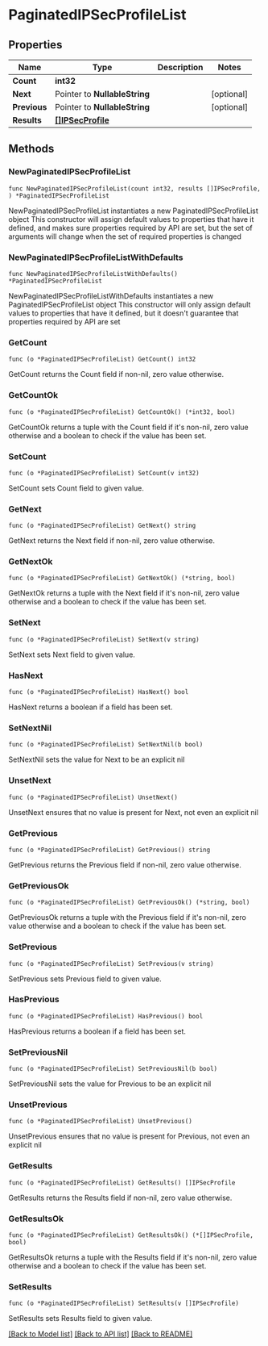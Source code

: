 # PaginatedIPSecProfileList

## Properties

Name | Type | Description | Notes
------------ | ------------- | ------------- | -------------
**Count** | **int32** |  | 
**Next** | Pointer to **NullableString** |  | [optional] 
**Previous** | Pointer to **NullableString** |  | [optional] 
**Results** | [**[]IPSecProfile**](IPSecProfile.md) |  | 

## Methods

### NewPaginatedIPSecProfileList

`func NewPaginatedIPSecProfileList(count int32, results []IPSecProfile, ) *PaginatedIPSecProfileList`

NewPaginatedIPSecProfileList instantiates a new PaginatedIPSecProfileList object
This constructor will assign default values to properties that have it defined,
and makes sure properties required by API are set, but the set of arguments
will change when the set of required properties is changed

### NewPaginatedIPSecProfileListWithDefaults

`func NewPaginatedIPSecProfileListWithDefaults() *PaginatedIPSecProfileList`

NewPaginatedIPSecProfileListWithDefaults instantiates a new PaginatedIPSecProfileList object
This constructor will only assign default values to properties that have it defined,
but it doesn't guarantee that properties required by API are set

### GetCount

`func (o *PaginatedIPSecProfileList) GetCount() int32`

GetCount returns the Count field if non-nil, zero value otherwise.

### GetCountOk

`func (o *PaginatedIPSecProfileList) GetCountOk() (*int32, bool)`

GetCountOk returns a tuple with the Count field if it's non-nil, zero value otherwise
and a boolean to check if the value has been set.

### SetCount

`func (o *PaginatedIPSecProfileList) SetCount(v int32)`

SetCount sets Count field to given value.


### GetNext

`func (o *PaginatedIPSecProfileList) GetNext() string`

GetNext returns the Next field if non-nil, zero value otherwise.

### GetNextOk

`func (o *PaginatedIPSecProfileList) GetNextOk() (*string, bool)`

GetNextOk returns a tuple with the Next field if it's non-nil, zero value otherwise
and a boolean to check if the value has been set.

### SetNext

`func (o *PaginatedIPSecProfileList) SetNext(v string)`

SetNext sets Next field to given value.

### HasNext

`func (o *PaginatedIPSecProfileList) HasNext() bool`

HasNext returns a boolean if a field has been set.

### SetNextNil

`func (o *PaginatedIPSecProfileList) SetNextNil(b bool)`

 SetNextNil sets the value for Next to be an explicit nil

### UnsetNext
`func (o *PaginatedIPSecProfileList) UnsetNext()`

UnsetNext ensures that no value is present for Next, not even an explicit nil
### GetPrevious

`func (o *PaginatedIPSecProfileList) GetPrevious() string`

GetPrevious returns the Previous field if non-nil, zero value otherwise.

### GetPreviousOk

`func (o *PaginatedIPSecProfileList) GetPreviousOk() (*string, bool)`

GetPreviousOk returns a tuple with the Previous field if it's non-nil, zero value otherwise
and a boolean to check if the value has been set.

### SetPrevious

`func (o *PaginatedIPSecProfileList) SetPrevious(v string)`

SetPrevious sets Previous field to given value.

### HasPrevious

`func (o *PaginatedIPSecProfileList) HasPrevious() bool`

HasPrevious returns a boolean if a field has been set.

### SetPreviousNil

`func (o *PaginatedIPSecProfileList) SetPreviousNil(b bool)`

 SetPreviousNil sets the value for Previous to be an explicit nil

### UnsetPrevious
`func (o *PaginatedIPSecProfileList) UnsetPrevious()`

UnsetPrevious ensures that no value is present for Previous, not even an explicit nil
### GetResults

`func (o *PaginatedIPSecProfileList) GetResults() []IPSecProfile`

GetResults returns the Results field if non-nil, zero value otherwise.

### GetResultsOk

`func (o *PaginatedIPSecProfileList) GetResultsOk() (*[]IPSecProfile, bool)`

GetResultsOk returns a tuple with the Results field if it's non-nil, zero value otherwise
and a boolean to check if the value has been set.

### SetResults

`func (o *PaginatedIPSecProfileList) SetResults(v []IPSecProfile)`

SetResults sets Results field to given value.



[[Back to Model list]](../README.md#documentation-for-models) [[Back to API list]](../README.md#documentation-for-api-endpoints) [[Back to README]](../README.md)


